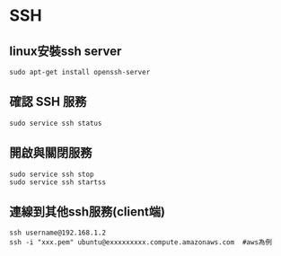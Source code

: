 # SSH

## linux安裝ssh server
```
sudo apt-get install openssh-server
```

## 確認 SSH 服務
```
sudo service ssh status
```

## 開啟與關閉服務
```
sudo service ssh stop
sudo service ssh startss
```


## 連線到其他ssh服務(client端)
```
ssh username@192.168.1.2 
ssh -i "xxx.pem" ubuntu@exxxxxxxxx.compute.amazonaws.com  #aws為例
```


